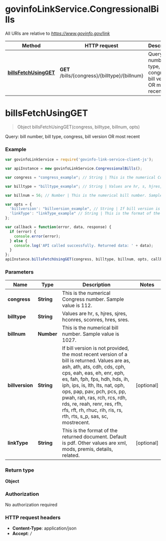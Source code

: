 # govinfoLinkService.CongressionalBills

All URIs are relative to *https://www.govinfo.gov/link*

Method | HTTP request | Description
------------- | ------------- | -------------
[**billsFetchUsingGET**](CongressionalBills.md#billsFetchUsingGET) | **GET** /bills/{congress}/{billtype}/{billnum} | Query: bill number, bill type, congress, bill version OR most recent


<a name="billsFetchUsingGET"></a>
# **billsFetchUsingGET**
> Object billsFetchUsingGET(congress, billtype, billnum, opts)

Query: bill number, bill type, congress, bill version OR most recent

### Example
```javascript
var govinfoLinkService = require('govinfo-link-service-client-js');

var apiInstance = new govinfoLinkService.CongressionalBills();

var congress = "congress_example"; // String | This is the numerical Congress number. Sample value is 112.

var billtype = "billtype_example"; // String | Values are hr, s, hjres, sjres, hconres, sconres, hres, sres.

var billnum = 56; // Number | This is the numerical bill number. Sample value is 1027.

var opts = { 
  'billversion': "billversion_example", // String | If bill version is not provided, the most recent version of a bill is returned. Values are as, ash, ath, ats, cdh, cds, cph, cps, eah, eas, eh, enr, eph, es, fah, fph, fps, hdh, hds, ih, iph, ips, is, lth, lts, nat, oph, ops, pap, pav, pch, pcs, pp, pwah, rah, ras, rch, rcs, rdh, rds, re, reah, renr, res, rfh, rfs, rft, rh, rhuc, rih, ris, rs, rth, rts, s_p, sas, sc, mostrecent.
  'linkType': "linkType_example" // String | This is the format of the returned document. Default is pdf. Other values are xml, mods, premis, details, related.
};

var callback = function(error, data, response) {
  if (error) {
    console.error(error);
  } else {
    console.log('API called successfully. Returned data: ' + data);
  }
};
apiInstance.billsFetchUsingGET(congress, billtype, billnum, opts, callback);
```

### Parameters

Name | Type | Description  | Notes
------------- | ------------- | ------------- | -------------
 **congress** | **String**| This is the numerical Congress number. Sample value is 112. | 
 **billtype** | **String**| Values are hr, s, hjres, sjres, hconres, sconres, hres, sres. | 
 **billnum** | **Number**| This is the numerical bill number. Sample value is 1027. | 
 **billversion** | **String**| If bill version is not provided, the most recent version of a bill is returned. Values are as, ash, ath, ats, cdh, cds, cph, cps, eah, eas, eh, enr, eph, es, fah, fph, fps, hdh, hds, ih, iph, ips, is, lth, lts, nat, oph, ops, pap, pav, pch, pcs, pp, pwah, rah, ras, rch, rcs, rdh, rds, re, reah, renr, res, rfh, rfs, rft, rh, rhuc, rih, ris, rs, rth, rts, s_p, sas, sc, mostrecent. | [optional] 
 **linkType** | **String**| This is the format of the returned document. Default is pdf. Other values are xml, mods, premis, details, related. | [optional] 

### Return type

**Object**

### Authorization

No authorization required

### HTTP request headers

 - **Content-Type**: application/json
 - **Accept**: */*

